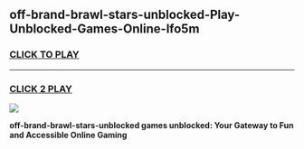 
## off-brand-brawl-stars-unblocked-Play-Unblocked-Games-Online-lfo5m
<h3>
<a href="https://premium76.site?title=off-brand-brawl-stars-unblocked&ref=25A">CLICK TO PLAY</a></h3>
<hr>

<h3>
<a href="https://premium76.site?title=off-brand-brawl-stars-unblocked&ref=25A">CLICK 2 PLAY</a>
  
</h3>

<a href="https://premium76.site?title=off-brand-brawl-stars-unblocked&ref=25A"><img src="https://clearcache.store/games.png"></a>


**off-brand-brawl-stars-unblocked games unblocked: Your Gateway to Fun and Accessible Online Gaming**
